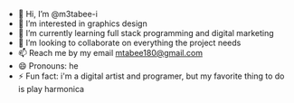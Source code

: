 - 👋 Hi, I’m @m3tabee-i
- 👀 I’m interested in graphics design
- 🌱 I’m currently learning full stack programming and digital marketing
- 💞️ I’m looking to collaborate on everything the project needs
- 📫 Reach me by my email mtabee180@gmail.com
- 😄 Pronouns: he
- ⚡ Fun fact: i'm a digital artist and programer, but my favorite thing to do is play harmonica

<!---
m3tabee-i/m3tabee-i is a ✨ special ✨ repository because its `README.md` (this file) appears on your GitHub profile.
You can click the Preview link to take a look at your changes.
--->
